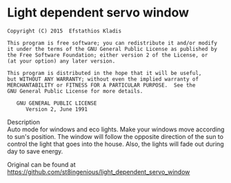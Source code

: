# Light dependent servo window
	
	Copyright (C) 2015  Efstathios Kladis

    This program is free software; you can redistribute it and/or modify
    it under the terms of the GNU General Public License as published by
    the Free Software Foundation; either version 2 of the License, or
    (at your option) any later version.

    This program is distributed in the hope that it will be useful,
    but WITHOUT ANY WARRANTY; without even the implied warranty of
    MERCHANTABILITY or FITNESS FOR A PARTICULAR PURPOSE.  See the
    GNU General Public License for more details.
    
       GNU GENERAL PUBLIC LICENSE
          Version 2, June 1991
            
            
Description     
      Auto mode for windows and eco lights. 
   Make your windows move according to sun's position. 
   The window will follow the opposite direction of the sun to control the light that goes into the house. 
   Also, the lights will fade out during day to save energy.
            

 Original can be found at https://github.com/st8ingenious/light_dependent_servo_window
